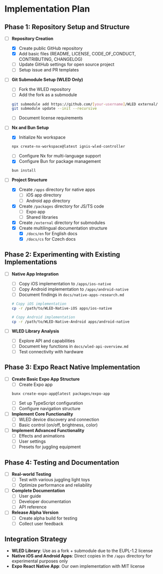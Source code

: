 # Implementation Plan

## Phase 1: Repository Setup and Structure

- [ ] **Repository Creation**
  - [x] Create public GitHub repository
  - [x] Add basic files (README, LICENSE, CODE_OF_CONDUCT, CONTRIBUTING, CHANGELOG)
  - [ ] Update GitHub settings for open source project
  - [ ] Setup issue and PR templates

- [ ] **Git Submodule Setup (WLED Only)**
  - [ ] Fork the WLED repository
  - [ ] Add the fork as a submodule
  ```bash
  git submodule add https://github.com/[your-username]/WLED external/wled
  git submodule update --init --recursive
  ```
  - [ ] Document license requirements

- [ ] **Nx and Bun Setup**
  - [x] Initialize Nx workspace
  ```bash
  npx create-nx-workspace@latest ignis-wled-controller
  ```
  - [ ] Configure Nx for multi-language support
  - [x] Configure Bun for package management
  ```bash
  bun install
  ```

- [ ] **Project Structure**
  - [x] Create `/apps` directory for native apps
    - [ ] iOS app directory
    - [ ] Android app directory
  - [x] Create `/packages` directory for JS/TS code
    - [ ] Expo app 
    - [ ] Shared libraries
  - [x] Create `/external` directory for submodules
  - [x] Create multilingual documentation structure
    - [x] `/docs/en` for English docs
    - [x] `/docs/cs` for Czech docs

## Phase 2: Experimenting with Existing Implementations

- [ ] **Native App Integration**
  - [ ] Copy iOS implementation to `/apps/ios-native`
  - [ ] Copy Android implementation to `/apps/android-native`
  - [ ] Document findings in `docs/native-apps-research.md`
  ```bash
  # Copy iOS implementation
  cp -r /path/to/WLED-Native-iOS apps/ios-native
  
  # Copy Android implementation
  cp -r /path/to/WLED-Native-Android apps/android-native
  ```

- [ ] **WLED Library Analysis**
  - [ ] Explore API and capabilities
  - [ ] Document key functions in `docs/wled-api-overview.md`
  - [ ] Test connectivity with hardware

## Phase 3: Expo React Native Implementation

- [ ] **Create Basic Expo App Structure**
  - [ ] Create Expo app
  ```bash
  bunx create-expo-app@latest packages/expo-app
  ```
  - [ ] Set up TypeScript configuration
  - [ ] Configure navigation structure

- [ ] **Implement Core Functionality**
  - [ ] WLED device discovery and connection
  - [ ] Basic control (on/off, brightness, color)

- [ ] **Implement Advanced Functionality**
  - [ ] Effects and animations
  - [ ] User settings
  - [ ] Presets for juggling equipment

## Phase 4: Testing and Documentation

- [ ] **Real-world Testing**
  - [ ] Test with various juggling light toys
  - [ ] Optimize performance and reliability

- [ ] **Complete Documentation**
  - [ ] User guide
  - [ ] Developer documentation
  - [ ] API reference

- [ ] **Release Alpha Version**
  - [ ] Create alpha build for testing
  - [ ] Collect user feedback

## Integration Strategy

- **WLED Library**: Use as a fork + submodule due to the EUPL-1.2 license
- **Native iOS and Android Apps**: Direct copies in the `/apps` directory for experimental purposes only
- **Expo React Native App**: Our own implementation with MIT license 